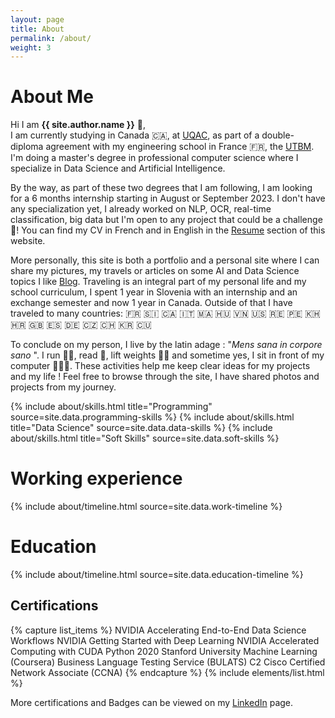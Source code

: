 ```yaml
---
layout: page
title: About
permalink: /about/
weight: 3
---
```


# **About Me**

Hi I am **{{ site.author.name }}** :wave:,<br>
I am currently studying in Canada :canada:, at <a href="https://www.uqac.ca/" target="_blank">UQAC</a>, as part of a double-diploma agreement with my engineering school in France :fr:, the <a href="https://www.utbm.fr/" target="_blank">UTBM</a>. I'm doing a master's degree in professional computer science where I specialize in Data Science and Artificial Intelligence. 

By the way, as part of these two degrees that I am following, I am looking for a 6 months internship starting in August or September 2023. I don't have any specialization yet, I already worked on NLP, OCR, real-time classification, big data but I'm open to any project that could be a challenge 🦾! You can find my CV in French and in English in the <a href="https://clementdelteil.com/CV/" target="_blank">Resume</a> section of this website.

More personally, this site is both a portfolio and a personal site where I can share my pictures, my travels or articles on some AI and Data Science topics I like <a href="https://clementdelteil.com/blog/" target="_blank">Blog</a>. Traveling is an integral part of my personal life and my school curriculum, I spent 1 year in Slovenia with an internship and an exchange semester and now 1 year in Canada. Outside of that I have traveled to many countries: :fr: :slovenia: :canada: :it: :morocco: :hungary: :vietnam: :us: :reunion: :peru: :cambodia: :croatia: :gb: :es: :de: :czech_republic: :switzerland: :kr: :cuba:

To conclude on my person, I live by the latin adage : "<em>Mens sana in corpore sano</em> ". I run 🏃🏻, read 📔, lift weights 🏋🏻 and sometime yes, I sit in front of my computer 👨🏻‍💻. These activities help me keep clear ideas for my projects and my life ! Feel free to browse through the site, I have shared photos and projects from my journey.


<div class="row">
{% include about/skills.html title="Programming" source=site.data.programming-skills %}
{% include about/skills.html title="Data Science" source=site.data.data-skills %}
{% include about/skills.html title="Soft Skills" source=site.data.soft-skills %}
</div>

# **Working experience**
<div class="row">
{% include about/timeline.html source=site.data.work-timeline %}
</div>

# **Education**
<div class="row">
{% include about/timeline.html source=site.data.education-timeline %}
</div>

<h2 class="mb-3">Certifications</h2>
{% capture list_items %}
NVIDIA Accelerating End-to-End Data Science Workflows
NVIDIA Getting Started with Deep Learning
NVIDIA Accelerated Computing with CUDA Python 2020
Stanford University Machine Learning (Coursera)
Business Language Testing Service (BULATS) C2
Cisco Certified Network Associate (CCNA)
{% endcapture %}
{% include elements/list.html %}

More certifications and Badges can be viewed on my <a href="https://www.linkedin.com/in/clementdelteil/details/certifications/" target="_blank">LinkedIn</a> page.
